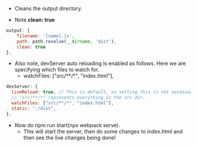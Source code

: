 - Cleans the output directory.

- Note **clean: true**

```js
output: {
    filename: '[name].js',
    path: path.resolve(__dirname, 'dist'),
    clean: true
},
```

- Also note, devServer auto reloading is enabled as follows. Here we are specifying which files to watch for. 
  - watchFiles: ["src/**/*", "index.html"],

```js
devServer: {
  liveReload: true, // This is default, so setting this is not necessary.
  // "src/**/*" represents everything in the src dir.
  watchFiles: ["src/**/*", "index.html"],
  static: "./dist",
},
```

- Now do npm run start(npx webpack serve). 
  - This will start the server, then do some changes to index.html and then see the live changes being done!



